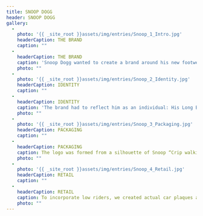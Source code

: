 ```yaml
---
title: SNOOP DOGG
header: SNOOP DOGG
gallery:
  - 
    photo: '{{ _site_root }}assets/img/entries/Snoop_1_Intro.jpg'
    headerCaption: THE BRAND
    caption: ""
  - 
    headerCaption: THE BRAND
    caption: 'Snoop Dogg wanted to create a brand around his new footwear line with Pony, called Doggy Biscuitz. We worked with him from the start, incorporating everything about the the man into the brand. '
    photo: ""
  - 
    photo: '{{ _site_root }}assets/img/entries/Snoop_2_Identity.jpg'
    headerCaption: IDENTITY
    caption: ""
  - 
    headerCaption: IDENTITY
    caption: 'The brand had to reflect him as an individual: His Long Beach lifestyle, West Coast hip-hop, his love for sports, and his passion for low rider culture.'
    photo: ""
  - 
    photo: '{{ _site_root }}assets/img/entries/Snoop_3_Packaging.jpg'
    headerCaption: PACKAGING
    caption: ""
  - 
    headerCaption: PACKAGING
    caption: The logo was formed from a silhouette of Snoop “Crip walking”, to reference gang culture, yet in a positive light. For shoeboxes, his logo popped out as a stencil, which was a reference to graffiti culture, and we used a blue Snoop bandana as the shoe wraps.
    photo: ""
  - 
    photo: '{{ _site_root }}assets/img/entries/Snoop_4_Retail.jpg'
    headerCaption: RETAIL
    caption: ""
  - 
    headerCaption: RETAIL
    caption: To incorporate low riders, we created actual car plaques as in-store displays – plaques are proudly displayed in the rear window of low rider owners who belong to specific car clubs. We went so far as to have these sand-casted and painted with actual car paint.
    photo: ""
---
```

